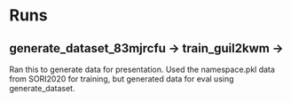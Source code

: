 # Runs
## generate_dataset_83mjrcfu -> train_guil2kwm -> 
Ran this to generate data for presentation. Used the namespace.pkl data from SORI2020 for training, but generated data for eval using generate_dataset.
